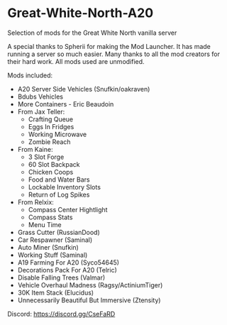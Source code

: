 # Great-White-North-A20
 Selection of mods for the Great White North vanilla server

A special thanks to Spherii for making the Mod Launcher.  It has made running a server so much easier.  Many thanks to all the mod creators for their hard work.  All mods used are unmodified.

Mods included:

* A20 Server Side Vehicles (Snufkin/oakraven)
* Bdubs Vehicles
* More Containers - Eric Beaudoin
* From Jax Teller:
	* Crafting Queue
	* Eggs In Fridges
	* Working Microwave
	* Zombie Reach
* From Kaine:
	* 3 Slot Forge
	* 60 Slot Backpack
	* Chicken Coops
	* Food and Water Bars
	* Lockable Inventory Slots
	* Return of Log Spikes
* From Relxix:
	* Compass Center Hightlight
	* Compass Stats
	* Menu Time
* Grass Cutter (RussianDood)
* Car Respawner (Saminal)
* Auto Miner (Snufkin)
* Working Stuff (Saminal)
* A19 Farming For A20 (Syco54645)
* Decorations Pack For A20 (Telric)
* Disable Falling Trees (Valmar)
* Vehicle Overhaul Madness (Ragsy/ActiniumTiger)
* 30K Item Stack (Elucidus)
* Unnecessarily Beautiful But Immersive (Ztensity)

Discord: https://discord.gg/CseFaRD
